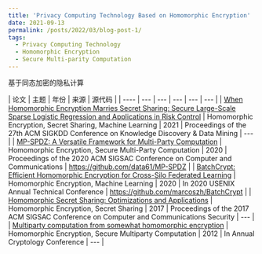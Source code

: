 ```yaml
---
title: 'Privacy Computing Technology Based on Homomorphic Encryption'
date: 2021-09-13
permalink: /posts/2022/03/blog-post-1/
tags:
  - Privacy Computing Technology
  - Homomorphic Encryption
  - Secure Multi-parity Computation
---
```


基于同态加密的隐私计算


| 论文 | 主题 | 年份 | 来源 | 源代码 |
| ---- | --- | --- | --- | --- | --- |
| [When Homomorphic Encryption Marries Secret Sharing: Secure Large-Scale Sparse Logistic Regression and Applications in Risk Control](https://dl.acm.org/doi/pdf/10.1145/3447548.3467210?casa_token=_ORMBRPB5bIAAAAA:T7o_Q9qQzbyZrPacXusWDxngSgz2B9a_dQDwkF8sxqput5hXPyg0ftMnHVuJCGo9d2CXAOo3x9Gl) | Homomorphic Encryption, Secret Sharing, Machine Learning | 2021 | Proceedings of the 27th ACM SIGKDD Conference on Knowledge Discovery & Data Mining | --- |
| [MP-SPDZ: A Versatile Framework for Multi-Party Computation](https://dl.acm.org/doi/10.1145/3372297.3417872) | Homomorphic Encryption, Secure Multi-Party Computation | 2020 | Proceedings of the 2020 ACM SIGSAC Conference on Computer and Communications |  https://github.com/data61/MP-SPDZ |
| [BatchCrypt: Efficient Homomorphic Encryption for Cross-Silo Federated Learning](https://www.usenix.org/system/files/atc20-zhang-chengliang.pdf) | Homomorphic Encryption, Machine Learning | 2020 | In 2020 USENIX Annual Technical Conference | https://github.com/marcoszh/BatchCrypt | 
| [Homomorphic Secret Sharing: Optimizations and Applications](https://dl.acm.org/doi/pdf/10.1145/3133956.3134107?casa_token=7_O8vzf9UWgAAAAA:8K2sRCvk9SeaCqfrgp-E7n-Jyy6VTlxi1wavWoML0YaKw0IfmLF5kbqQt92SqwhRNv01NNeKEL5v) | Homomorphic Encryption, Secret Sharing | 2017 | Proceedings of the 2017 ACM SIGSAC Conference on Computer and Communications Security | --- |
| [Multiparty computation from somewhat homomorphic encryption](https://link.springer.com/content/pdf/10.1007/978-3-642-32009-5_38.pdf) | Homomorphic Encryption, Secure Multiparty Computation | 2012 | In Annual Cryptology Conference | --- |